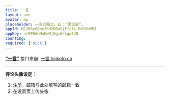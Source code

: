 ```yaml
---
title: 一言
layout: one
avatar: mp
placeholder: 一言以蔽之，曰：“思无邪”。
appId: M2JD6yGQhefhH2O0aSjFfclc-MdYXbMMI
appKey: arEPHdbMnKwMjQgiWsLgw34N
counting: 
required: ['nick']
---
```

**[“一言”](/one)** 接口来自: [一言 hijikoto.cn](https://hitokoto.cn)

---

**评论头像设定**：

1. [注册](https://wordpress.com/start/wpcc/oauth2-user/zh-cn)，邮箱与此处填写的邮箱一致
2. 在设置页上传头像
